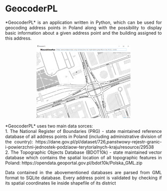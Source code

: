 # GeocoderPL
<p align="justify">
*GeocoderPL* is an application written in Python, which can be used for geocoding address points in Poland along with the possibility to display basic information about a given address point and the building assigned to this address. </p>

<p align="center">
  <img width=60% height=60% src="/imgs/GeocoderPL.png"/>
</p>

<p align="justify">
*GeocoderPL* uses two main data sorces: <br>
  1. The National Register of Boundaries (PRG) - state maintained reference database of all address points in Poland (including administrative division of the country): https://dane.gov.pl/pl/dataset/726,panstwowy-rejestr-granic-i-powierzchni-jednostek-podziaow-terytorialnych-kraju/resource/29538 <br>
  2. The Topographic Objects Database (BDOT10k) -  state maintained vector database which contains the spatial location of all topographic features in Poland: https://opendata.geoportal.gov.pl/bdot10k/Polska_GML.zip </p>
  
<p align="justify">
Data contained in the abovementioned databases are parsed from GML format to SQLite database. Every address point is validated by checking if its spatial coordinates lie inside shapefile of its district
</p>

